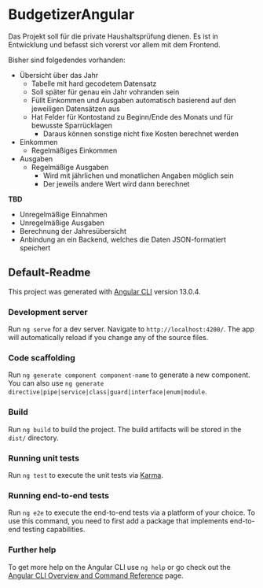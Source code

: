 # BudgetizerAngular


Das Projekt soll für die private Haushaltsprüfung dienen. Es ist in Entwicklung und befasst sich vorerst vor allem mit dem Frontend.

Bisher sind folgedendes vorhanden:

* Übersicht über das Jahr
	* Tabelle mit hard gecodetem Datensatz
	* Soll später für genau ein Jahr vohranden sein
	* Füllt Einkommen und Ausgaben automatisch basierend auf den jeweiligen Datensätzen aus
	* Hat Felder für Kontostand zu Beginn/Ende des Monats und für bewusste Sparrücklagen
		* Daraus können sonstige nicht fixe Kosten berechnet werden
* Einkommen
	* Regelmäßiges Einkommen
* Ausgaben
	* Regelmäßige Ausgaben
		* Wird mit jährlichen und monatlichen Angaben möglich sein
		* Der jeweils andere Wert wird dann berechnet

**TBD**
* Unregelmäßige Einnahmen
* Unregelmäßige Ausgaben
* Berechnung der Jahresübersicht
* Anbindung an ein Backend, welches die Daten JSON-formatiert speichert



## Default-Readme

This project was generated with [Angular CLI](https://github.com/angular/angular-cli) version 13.0.4.

### Development server

Run `ng serve` for a dev server. Navigate to `http://localhost:4200/`. The app will automatically reload if you change any of the source files.

### Code scaffolding

Run `ng generate component component-name` to generate a new component. You can also use `ng generate directive|pipe|service|class|guard|interface|enum|module`.

### Build

Run `ng build` to build the project. The build artifacts will be stored in the `dist/` directory.

### Running unit tests

Run `ng test` to execute the unit tests via [Karma](https://karma-runner.github.io).

### Running end-to-end tests

Run `ng e2e` to execute the end-to-end tests via a platform of your choice. To use this command, you need to first add a package that implements end-to-end testing capabilities.

### Further help

To get more help on the Angular CLI use `ng help` or go check out the [Angular CLI Overview and Command Reference](https://angular.io/cli) page.

